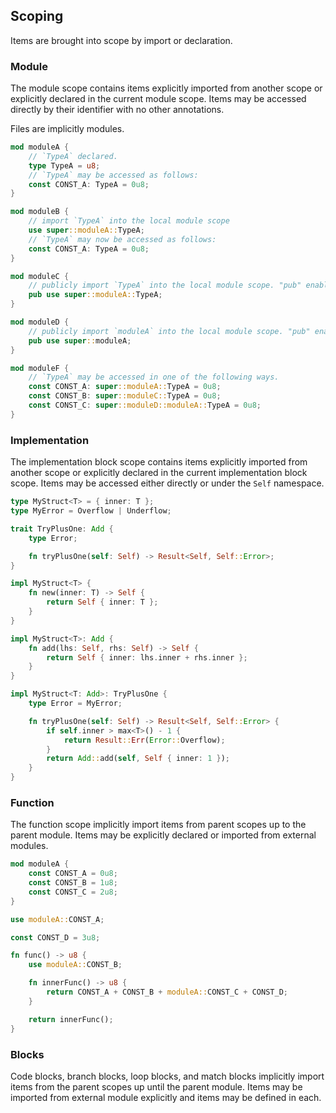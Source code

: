 ## Scoping

Items are brought into scope by import or declaration.

### Module

The module scope contains items explicitly imported from another scope or explicitly declared in the
current module scope. Items may be accessed directly by their identifier with no other annotations.

Files are implicitly modules.

```rs
mod moduleA {
    // `TypeA` declared.
    type TypeA = u8;
    // `TypeA` may be accessed as follows:
    const CONST_A: TypeA = 0u8;
}

mod moduleB {
    // import `TypeA` into the local module scope
    use super::moduleA::TypeA;
    // `TypeA` may now be accessed as follows:
    const CONST_A: TypeA = 0u8;
}

mod moduleC {
    // publicly import `TypeA` into the local module scope. "pub" enables exporting.
    pub use super::moduleA::TypeA;
}

mod moduleD {
    // publicly import `moduleA` into the local module scope. "pub" enables exporting.
    pub use super::moduleA;
}

mod moduleF {
    // `TypeA` may be accessed in one of the following ways.
    const CONST_A: super::moduleA::TypeA = 0u8;
    const CONST_B: super::moduleC::TypeA = 0u8;
    const CONST_C: super::moduleD::moduleA::TypeA = 0u8;
}
```

### Implementation

The implementation block scope contains items explicitly imported from another scope or explicitly
declared in the current implementation block scope. Items may be accessed either directly or under
the `Self` namespace.

```rs
type MyStruct<T> = { inner: T };
type MyError = Overflow | Underflow;

trait TryPlusOne: Add {
    type Error;

    fn tryPlusOne(self: Self) -> Result<Self, Self::Error>;
}

impl MyStruct<T> {
    fn new(inner: T) -> Self {
        return Self { inner: T };
    }
}

impl MyStruct<T>: Add {
    fn add(lhs: Self, rhs: Self) -> Self {
        return Self { inner: lhs.inner + rhs.inner };
    }
}

impl MyStruct<T: Add>: TryPlusOne {
    type Error = MyError;

    fn tryPlusOne(self: Self) -> Result<Self, Self::Error> {
        if self.inner > max<T>() - 1 {
            return Result::Err(Error::Overflow);
        }
        return Add::add(self, Self { inner: 1 });
    }
}
```

### Function

The function scope implicitly import items from parent scopes up to the parent module. Items may be
explicitly declared or imported from external modules.

```rs
mod moduleA {
    const CONST_A = 0u8;
    const CONST_B = 1u8;
    const CONST_C = 2u8;
}

use moduleA::CONST_A;

const CONST_D = 3u8;

fn func() -> u8 {
    use moduleA::CONST_B;

    fn innerFunc() -> u8 {
        return CONST_A + CONST_B + moduleA::CONST_C + CONST_D;
    }

    return innerFunc();
}
```

### Blocks

Code blocks, branch blocks, loop blocks, and match blocks implicitly import items from the parent
scopes up until the parent module. Items may be imported from external module explicitly and items
may be defined in each.
